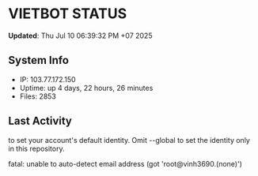 # VIETBOT STATUS
**Updated**: Thu Jul 10 06:39:32 PM +07 2025

## System Info
- IP: 103.77.172.150
- Uptime: up 4 days, 22 hours, 26 minutes
- Files: 2853

## Last Activity

to set your account's default identity.
Omit --global to set the identity only in this repository.

fatal: unable to auto-detect email address (got 'root@vinh3690.(none)')
